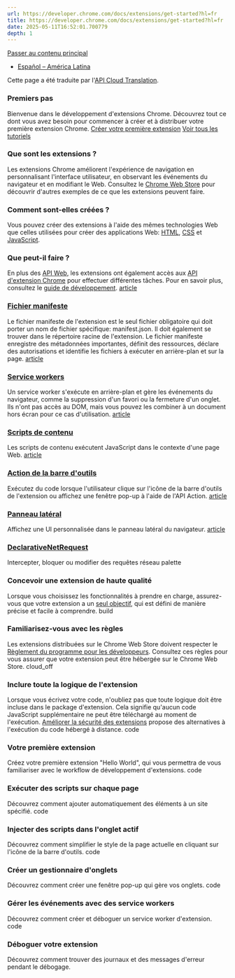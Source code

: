 ```yaml
---
url: https://developer.chrome.com/docs/extensions/get-started?hl=fr
title: https://developer.chrome.com/docs/extensions/get-started?hl=fr
date: 2025-05-11T16:52:01.700779
depth: 1
---
```


[ Passer au contenu principal ](https://developer.chrome.com/docs/extensions/get-started?hl=fr#main-content)
  * [Español – América Latina](https://developer.chrome.com/docs/extensions/get-started?hl=es-419)




Cette page a été traduite par l'[API Cloud Translation](https://cloud.google.com/translate/?hl=fr). 


###  Premiers pas 
Bienvenue dans le développement d'extensions Chrome. Découvrez tout ce dont vous avez besoin pour commencer à créer et à distribuer votre première extension Chrome. 
[Créer votre première extension](https://developer.chrome.com/docs/extensions/get-started/tutorial/hello-world?hl=fr) [Voir tous les tutoriels](https://developer.chrome.com/docs/extensions/get-started?hl=fr#tutorials)
###  Que sont les extensions ? 
Les extensions Chrome améliorent l'expérience de navigation en personnalisant l'interface utilisateur, en observant les événements du navigateur et en modifiant le Web. Consultez le [Chrome Web Store](https://chromewebstore.google.com/?hl=fr) pour découvrir d'autres exemples de ce que les extensions peuvent faire. 
###  Comment sont-elles créées ? 
Vous pouvez créer des extensions à l'aide des mêmes technologies Web que celles utilisées pour créer des applications Web: [HTML](https://web.dev/learn/html?hl=fr), [CSS](https://web.dev/learn/css?hl=fr) et [JavaScript](https://developer.mozilla.org/docs/Learn/JavaScript). 
###  Que peut-il faire ? 
En plus des [API Web](https://developer.mozilla.org/docs/Web/API), les extensions ont également accès aux [API d'extension Chrome](https://developer.chrome.com/docs/extensions/reference?hl=fr) pour effectuer différentes tâches. Pour en savoir plus, consultez le [guide de développement](https://developer.chrome.com/docs/extensions/develop?hl=fr). 
[ article  ](https://developer.chrome.com/docs/extensions/reference/manifest?hl=fr)
###  [ Fichier manifeste ](https://developer.chrome.com/docs/extensions/reference/manifest?hl=fr)
Le fichier manifeste de l'extension est le seul fichier obligatoire qui doit porter un nom de fichier spécifique: manifest.json. Il doit également se trouver dans le répertoire racine de l'extension. Le fichier manifeste enregistre des métadonnées importantes, définit des ressources, déclare des autorisations et identifie les fichiers à exécuter en arrière-plan et sur la page. 
[ article  ](https://developer.chrome.com/docs/extensions/develop/concepts/service-workers?hl=fr)
###  [ Service workers ](https://developer.chrome.com/docs/extensions/develop/concepts/service-workers?hl=fr)
Un service worker s'exécute en arrière-plan et gère les événements du navigateur, comme la suppression d'un favori ou la fermeture d'un onglet. Ils n'ont pas accès au DOM, mais vous pouvez les combiner à un document hors écran pour ce cas d'utilisation. 
[ article  ](https://developer.chrome.com/docs/extensions/develop/concepts/content-scripts?hl=fr)
###  [ Scripts de contenu ](https://developer.chrome.com/docs/extensions/develop/concepts/content-scripts?hl=fr)
Les scripts de contenu exécutent JavaScript dans le contexte d'une page Web. 
[ article  ](https://developer.chrome.com/docs/extensions/reference/api/action?hl=fr)
###  [ Action de la barre d'outils ](https://developer.chrome.com/docs/extensions/reference/api/action?hl=fr)
Exécutez du code lorsque l'utilisateur clique sur l'icône de la barre d'outils de l'extension ou affichez une fenêtre pop-up à l'aide de l'API Action. 
[ article  ](https://developer.chrome.com/docs/extensions/reference/api/sidePanel?hl=fr)
###  [ Panneau latéral ](https://developer.chrome.com/docs/extensions/reference/api/sidePanel?hl=fr)
Affichez une UI personnalisée dans le panneau latéral du navigateur. 
[ article  ](https://developer.chrome.com/docs/extensions/reference/api/declarativeNetRequest?hl=fr)
###  [ DeclarativeNetRequest ](https://developer.chrome.com/docs/extensions/reference/api/declarativeNetRequest?hl=fr)
Intercepter, bloquer ou modifier des requêtes réseau 
palette 
###  Concevoir une extension de haute qualité 
Lorsque vous choisissez les fonctionnalités à prendre en charge, assurez-vous que votre extension a un [seul objectif](https://developer.chrome.com/docs/webstore/program-policies/quality-guidelines-faq?hl=fr), qui est défini de manière précise et facile à comprendre. 
build 
###  Familiarisez-vous avec les règles 
Les extensions distribuées sur le Chrome Web Store doivent respecter le [Règlement du programme pour les développeurs](https://developer.chrome.com/docs/webstore/program-policies?hl=fr). Consultez ces règles pour vous assurer que votre extension peut être hébergée sur le Chrome Web Store. 
cloud_off 
###  Inclure toute la logique de l'extension 
Lorsque vous écrivez votre code, n'oubliez pas que toute logique doit être incluse dans le package d'extension. Cela signifie qu'aucun code JavaScript supplémentaire ne peut être téléchargé au moment de l'exécution. [Améliorer la sécurité des extensions](https://developer.chrome.com/docs/extensions/migrating/improve-security?hl=fr) propose des alternatives à l'exécution du code hébergé à distance. 
code 
###  Votre première extension 
Créez votre première extension "Hello World", qui vous permettra de vous familiariser avec le workflow de développement d'extensions. 
code 
###  Exécuter des scripts sur chaque page 
Découvrez comment ajouter automatiquement des éléments à un site spécifié. 
code 
###  Injecter des scripts dans l'onglet actif 
Découvrez comment simplifier le style de la page actuelle en cliquant sur l'icône de la barre d'outils. 
code 
###  Créer un gestionnaire d'onglets 
Découvrez comment créer une fenêtre pop-up qui gère vos onglets. 
code 
###  Gérer les événements avec des service workers 
Découvrez comment créer et déboguer un service worker d'extension. 
code 
###  Déboguer votre extension 
Découvrez comment trouver des journaux et des messages d'erreur pendant le débogage. 

